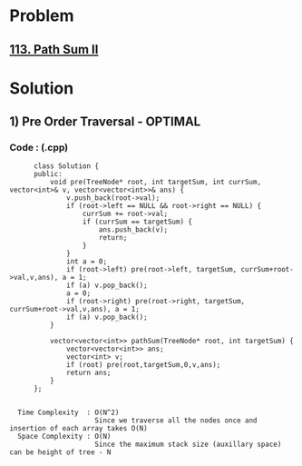 # Problem

## [113. Path Sum II](https://leetcode.com/problems/path-sum-ii/)


# Solution 

## 1) Pre Order Traversal - OPTIMAL

       
      
      
   ### Code : (.cpp)
    
          class Solution {
          public:
              void pre(TreeNode* root, int targetSum, int currSum, vector<int>& v, vector<vector<int>>& ans) {
                  v.push_back(root->val);
                  if (root->left == NULL && root->right == NULL) {
                      currSum += root->val;
                      if (currSum == targetSum) {
                          ans.push_back(v);
                          return;
                      }
                  }
                  int a = 0;
                  if (root->left) pre(root->left, targetSum, currSum+root->val,v,ans), a = 1;
                  if (a) v.pop_back();
                  a = 0;
                  if (root->right) pre(root->right, targetSum, currSum+root->val,v,ans), a = 1;
                  if (a) v.pop_back();
              }

              vector<vector<int>> pathSum(TreeNode* root, int targetSum) {
                  vector<vector<int>> ans;
                  vector<int> v;
                  if (root) pre(root,targetSum,0,v,ans);
                  return ans;
              }
          };
 
 
      Time Complexity  : O(N^2) 
                         Since we traverse all the nodes once and insertion of each array takes O(N)
      Space Complexity : O(N)
                         Since the maximum stack size (auxillary space) can be height of tree - N 

